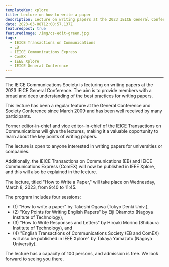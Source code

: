 ```yaml
---
templateKey: xplore
title: Lecture on how to write a paper
description: Lecture on writing papers at the 2023 IEICE General Conference
date: 2023-03-08T12:08:57.137Z
featuredpost: true
featuredimage: /img/cs-edit-green.jpg
tags:
  - IEICE Transactions on Communications
  - EB
  - IEICE Communications Express
  - ComEX
  - IEEE Xplore
  - IEICE General Conference
---
```


---

The IEICE Communications Society is lecturing on writing papers at the 2023 IEICE General Conference.
The aim is to provide members with a broad and deep understanding of the best practices for writing papers.

This lecture has been a regular feature at the General Conference and Society Conference since March 2009 and has been well received by many participants.

Former editor-in-chief and vice editor-in-chief of the IEICE Transactions on Communications will give the lectures, making it a valuable opportunity to learn about the key points of writing papers.

The lecture is open to anyone interested in writing papers for universities or companies.

Additionally, the IEICE Transactions on Communications (EB) and IEICE Communications Express (ComEX) will now be published in IEEE Xplore, and this will also be explained in the lecture.

The lecture, titled "How to Write a Paper," will take place on Wednesday, March 8, 2023, from 9:40 to 11:45.

The program includes four sessions:

- (1) "How to write a paper" by Takeshi Ogawa (Tokyo Denki Univ.),
- (2) "Key Points for Writing English Papers" by Eiji Okamoto (Nagoya Institute of Technology),
- (3) "How to Write Responses and Letters" by Hiroaki Morino (Shibaura Institute of Technology), and
- (4) "English Transactions of Communications Society (EB and ComEX) will also be published in IEEE Xplore" by Takaya Yamazato (Nagoya University).

The lecture has a capacity of 100 persons, and admission is free. We look forward to seeing you there.
